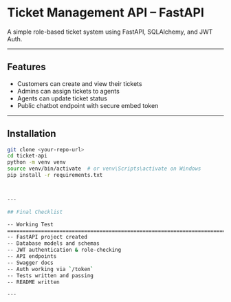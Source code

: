 # Ticket Management API – FastAPI

A simple role-based ticket system using FastAPI, SQLAlchemy, and JWT Auth.

---

## Features

- Customers can create and view their tickets
- Admins can assign tickets to agents
- Agents can update ticket status
- Public chatbot endpoint with secure embed token

---

## Installation

```bash
git clone <your-repo-url>
cd ticket-api
python -m venv venv
source venv/bin/activate  # or venv\Scripts\activate on Windows
pip install -r requirements.txt



---

## Final Checklist

-- Working Test
===================================================================================
-- FastAPI project created
-- Database models and schemas
-- JWT authentication & role-checking
-- API endpoints
-- Swagger docs
-- Auth working via `/token`
-- Tests written and passing
-- README written

---
